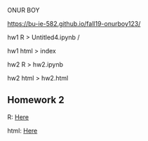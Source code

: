 ONUR BOY

https://bu-ie-582.github.io/fall19-onurboy123/


hw1 R > Untitled4.ipynb /

hw1 html > index

hw2 R > hw2.ipynb

hw2 html > hw2.html

## Homework 2
R: [Here](files/hw2.ipynb) 

html: [Here](files/hw2.html) 
